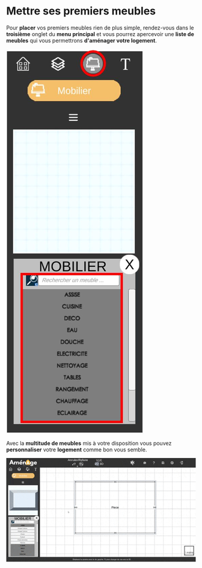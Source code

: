 # Mettre ses premiers meubles

Pour **placer** vos premiers meubles rien de plus simple, rendez-vous dans le **troisième** onglet du **menu principal** et vous pourrez apercevoir une **liste de meubles** qui vous permettrons **d'aménager votre logement**.

![Menu des meubles ](../.gitbook/assets/menu3.jpg)

Avec la **multitude de meubles** mis à votre disposition vous pouvez **personnaliser** votre **logement** comme bon vous semble.

![](../.gitbook/assets/placement_meuble%20%281%29.gif)

